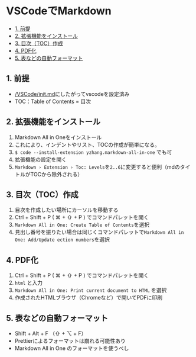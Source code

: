 # VSCodeでMarkdown
- [1. 前提](#1-前提)
- [2. 拡張機能をインストール](#2-拡張機能をインストール)
- [3. 目次（TOC）作成](#3-目次toc作成)
- [4. PDF化](#4-pdf化)
- [5. 表などの自動フォーマット](#5-表などの自動フォーマット)

## 1. 前提
- [/VSCode/init.md](VSCode/init.md)にしたがってvscodeを設定済み
- TOC：Table of Contents = 目次

## 2. 拡張機能をインストール
1. Markdown All in Oneをインストール
2. これにより、インデントやリスト、TOCの作成が簡単になる。
3. `$ code --install-extension yzhang.markdown-all-in-one` でも可
4. 拡張機能の設定を開く
5. `Markdown › Extension › Toc: Levels`を`2..6`に変更すると便利（mdのタイトルがTOCから除外される）

## 3. 目次（TOC）作成
1. 目次を作成したい場所にカーソルを移動する
2. Ctrl + Shift + P ( ⌘ + ⇧ + P ) でコマンドパレットを開く
3. `Markdown All in One: Create Table of Contents`を選択
4. 見出し番号を振りたい場合は同じくコマンドパレットで`Markdown All in One: Add/Update ection numbers`を選択

## 4. PDF化
1. Ctrl + Shift + P ( ⌘ + ⇧ + P ) でコマンドパレットを開く
2. `html` と入力
3. `Markdown All in One: Print current document to HTML` を選択
4. 作成されたHTMLブラウザ（Chromeなど）で開いてPDFに印刷

## 5. 表などの自動フォーマット
- Shift + Alt + F （⇧ + ⌥ + F）
- Prettierによるフォーマットは崩れる可能性あり
- Markdown All in One のフォーマットを使うべし

